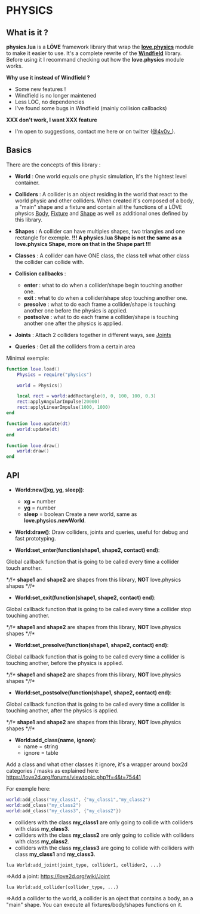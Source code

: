 # PHYSICS

## What is it ?
**physics.lua** is a **LÖVE** framework library that wrap the **[love.physics](https://love2d.org/wiki/love.physics)** module to make it easier to use. It's a complete rewrite of the **[Windfield](https://github.com/adnzzzzZ/windfield)** library. Before using it I recommand checking out how the **love.physics** module works. 

**Why use it instead of Windfield ?**
- Some new features !
- Windfield is no longer maintened
- Less LOC, no dependencies
- I've found some bugs in Windfield (mainly collision callbacks)

**XXX don't work, I want XXX feature**
- I'm open to suggestions, contact me here or on twitter ([@4v0v_](https://twitter.com/4v0v_/)).

## Basics

There are the concepts of this library :
- **World** : One world equals one physic simulation, it's the hightest level container.
- **Colliders** : A collider is an object residing in the world that react to the world physic and other colliders. When created it's composed of a body, a "main" shape and a fixture and contain all the functions of a LÖVE physics [Body](https://love2d.org/wiki/Body), [Fixture](https://love2d.org/wiki/Fixture) and [Shape](https://love2d.org/wiki/Shape) as well as additional ones defined by this library.
- **Shapes** : A collider can have multiples shapes, two triangles and one rectangle for exemple. **!!! A **physics.lua** Shape  is not the same as a **love.physics** Shape, more on that in the Shape part !!!**

- **Classes** : A collider can have ONE class, the class tell what other class the collider can collide with.

- **Collision callbacks** : 
  - **enter** : what to do when a collider/shape begin touching another one.
  - **exit** : what to do when a collider/shape stop touching another one.
  - **presolve** : what to do each frame a collider/shape is touching another one before the physics is applied.
  - **postsolve** : what to do each frame a collider/shape is touching another one after the physics is applied.
- **Joints** : Attach 2 colliders together in different ways, see [Joints](https://love2d.org/wiki/Joint)
- **Queries** : Get all the colliders from a certain area


Minimal exemple:
```lua
function love.load()
    Physics = require("physics")

    world = Physics()

    local rect = world:addRectangle(0, 0, 100, 100, 0.3)
    rect:applyAngularImpulse(20000)
    rect:applyLinearImpulse(1000, 1000)
end

function love.update(dt) 
    world:update(dt) 
end

function love.draw() 
    world:draw() 
end
```


## API

- **World:new([xg, yg, sleep])**:
  - **xg** = number
  - **yg** = number
  - **sleep** = boolean
Create a new world, same as **love.physics.newWorld**.

- **World:draw()**:
Draw colliders, joints and queries, useful for debug and fast prototyping.

- **World:set_enter(function(shape1, shape2, contact) end)**:

Global callback function that is going to be called every time a collider touch another.

**/!\** **shape1** and **shape2** are shapes from this library, **NOT** love.physics shapes **/!\**

- **World:set_exit(function(shape1, shape2, contact) end)**:

Global callback function that is going to be called every time a collider stop touching another.

**/!\** **shape1** and **shape2** are shapes from this library, **NOT** love.physics shapes **/!\**

- **World:set_presolve(function(shape1, shape2, contact) end)**:

Global callback function that is going to be called every time a collider is touching another, before the physics is applied.

**/!\** **shape1** and **shape2** are shapes from this library, **NOT** love.physics shapes **/!\**

- **World:set_postsolve(function(shape1, shape2, contact) end)**:

Global callback function that is going to be called every time a collider is touching another, after the physics is applied.

**/!\** **shape1** and **shape2** are shapes from this library, **NOT** love.physics shapes **/!\**


- **World:add_class(name, ignore)**:
  - name = string
  - ignore = table

Add a class and what other classes it ignore, it's a wrapper around box2d categories / masks as explained here:
https://love2d.org/forums/viewtopic.php?f=4&t=75441

For exemple here:
```lua
world:add_class("my_class1", {"my_class1","my_class2")
world:add_class("my_class2")
world:add_class("my_class3", {"my_class2"})
```
- colliders with the class **my_class1** are only going to collide with colliders with class **my_class3**.
- colliders with the class **my_class2** are only going to collide with colliders with class **my_class2**.
- colliders with the class **my_class3** are going to collide with colliders with class **my_class1** and **my_class3**.



```lua World:add_joint(joint_type, collider1, collider2, ...)```

=>Add a joint: https://love2d.org/wiki/Joint

```lua World:add_collider(collider_type, ...) ```

=>Add a collider to the world, a collider is an oject that contains a body, an a "main" shape. 
You can execute all fixtures/body/shapes functions on it.
